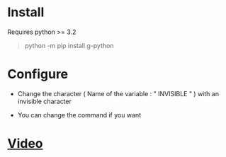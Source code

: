 # Install

Requires python >= 3.2

> python -m pip install g-python


# Configure

- Change the character ( Name of the variable : " INVISIBLE " ) with an invisible character

- You can change the command if you want


# [Video](https://youtu.be/CJ7zsx2vj60)
